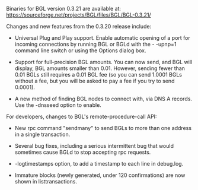 Binaries for BGL version 0.3.21 are available at:
  https://sourceforge.net/projects/BGL/files/BGL/BGL-0.3.21/

Changes and new features from the 0.3.20 release include:

* Universal Plug and Play support.  Enable automatic opening of a port for incoming connections by running BGL or BGLd with the - -upnp=1 command line switch or using the Options dialog box.

* Support for full-precision BGL amounts.  You can now send, and BGL will display, BGL amounts smaller than 0.01.  However, sending fewer than 0.01 BGLs still requires a 0.01 BGL fee (so you can send 1.0001 BGLs without a fee, but you will be asked to pay a fee if you try to send 0.0001).

* A new method of finding BGL nodes to connect with, via DNS A records. Use the -dnsseed option to enable.

For developers, changes to BGL's remote-procedure-call API:

* New rpc command "sendmany" to send BGLs to more than one address in a single transaction.

* Several bug fixes, including a serious intermittent bug that would sometimes cause BGLd to stop accepting rpc requests. 

* -logtimestamps option, to add a timestamp to each line in debug.log.

* Immature blocks (newly generated, under 120 confirmations) are now shown in listtransactions.
